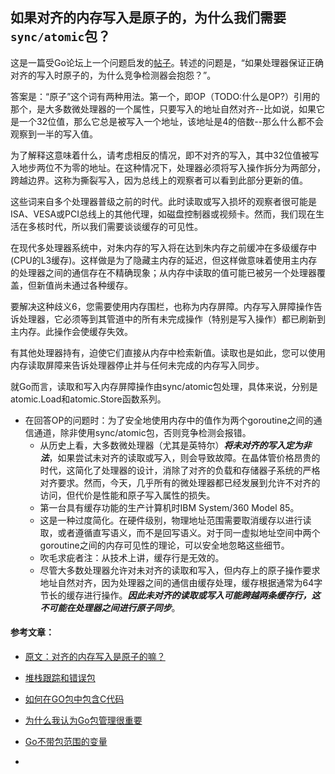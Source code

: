 ## 如果对齐的内存写入是原子的，为什么我们需要`sync/atomic`包？

这是一篇受Go论坛上一个问题启发的[帖子](https://forum.golangbridge.org/t/go-test-race-and-uint8-variables/7707)。转述的问题是，“如果处理器保证正确对齐的写入时原子的，为什么竞争检测器会抱怨？”。

答案是：“原子”这个词有两种用法。第一个，即OP（TODO:什么是OP?）引用的那个，是大多数微处理器的一个属性，只要写入的地址自然对齐--比如说，如果它是一个32位值，那么它总是被写入一个地址，该地址是4的倍数--那么什么都不会观察到一半的写入值。  

为了解释这意味着什么，请考虑相反的情况，即不对齐的写入，其中32位值被写入地步两位不为零的地址。在这种情况下，处理器必须将写入操作拆分为两部分，跨越边界。这称为撕裂写入，因为总线上的观察者可以看到此部分更新的值。  

这些词来自多个处理器普级之前的时代。此时读取或写入损坏的观察者很可能是ISA、VESA或PCI总线上的其他代理，如磁盘控制器或视频卡。然而，我们现在生活在多核时代，所以我们需要谈谈缓存的可见性。

在现代多处理器系统中，对朱内存的写入将在达到朱内存之前缓冲在多级缓存中(CPU的L3缓存)。这样做是为了隐藏主内存的延迟，但这样做意味着使用主内存的处理器之间的通信存在不精确现象；从内存中读取的值可能已被另一个处理器覆盖，但新值尚未通过各种缓存。  

要解决这种歧义6，您需要使用内存围栏，也称为内存屏障。内存写入屏障操作告诉处理器，它必须等到其管道中的所有未完成操作（特别是写入操作）都已刷新到主内存。此操作会使缓存失效。  

有其他处理器持有，迫使它们直接从内存中检索新值。读取也是如此，您可以使用内存读取屏障来告诉处理器停止并与任何未完成的内存写入同步。  

就Go而言，读取和写入内存屏障操作由sync/atomic包处理，具体来说，分别是atomic.Load和atomic.Store函数系列。  

- 在回答OP的问题时：为了安全地使用内存中的值作为两个goroutine之间的通信通道，除非使用sync/atomic包，否则竞争检测会报错。  
	- 从历史上看，大多数微处理器（尤其是英特尔）***将未对齐的写入定为非法***，如果尝试未对齐的读取或写入，则会导致故障。在晶体管价格昂贵的时代，这简化了处理器的设计，消除了对齐的负载和存储器子系统的严格对齐要求。然而，今天，几乎所有的微处理器都已经发展到允许不对齐的访问，但代价是性能和原子写入属性的损失。  
	- 第一台具有缓存功能的生产计算机时IBM System/360 Model 85。  
	- 这是一种过度简化。在硬件级别，物理地址范围需要取消缓存以进行读取，或者遵循直写语义，而不是回写语义。对于同一虚拟地址空间中两个goroutine之间的内存可见性的理论，可以安全地忽略这些细节。  
	- 吹毛求疵者注：从技术上讲，缓存行是无效的。  
	- 尽管大多数处理器允许对未对齐的读取和写入，但内存上的原子操作要求地址自然对齐，因为处理器之间的通信由缓存处理，缓存根据通常为64字节长的缓存进行操作。***因此未对齐的读取或写入可能跨越两条缓存行，这不可能在处理器之间进行原子同步***。  

#### 参考文章：
- [原文：对齐的内存写入是原子的嘛？](https://dave.cheney.net/2018/01/06/if-aligned-memory-writes-are-atomic-why-do-we-need-the-sync-atomic-package)  

- [堆栈跟踪和错误包](https://dave.cheney.net/2016/06/12/stack-traces-and-the-errors-package)  
- [如何在GO包中包含C代码](https://dave.cheney.net/2013/09/07/how-to-include-c-code-in-your-go-package)  
- [为什么我认为Go包管理很重要](https://dave.cheney.net/2013/10/10/why-i-think-go-package-management-is-important)  
- [Go不带包范围的变量](https://dave.cheney.net/2017/06/11/go-without-package-scoped-variables)  
- 